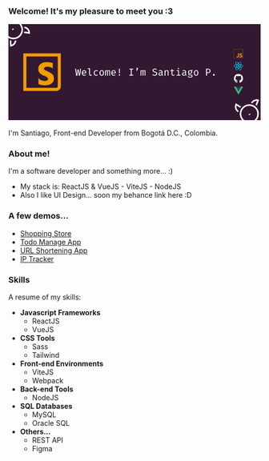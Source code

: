 ### Welcome! It's my pleasure to meet you :3

![banner](https://raw.githubusercontent.com/mperezs06408/mperezs06408/master/img/github_banner.png)

I'm Santiago, Front-end Developer from Bogotá D.C., Colombia.

### About me!

I'm a software developer and something more... :)

- My stack is: ReactJS & VueJS - ViteJS - NodeJS
- Also I like UI Design... soon my behance link here :D

### A few demos...

- [Shopping Store](https://mperezs06408.github.io/alternova-shop/)
- [Todo Manage App](https://mperezs06408.github.io/task-organizer/)
- [URL Shortening App](https://mperezs06408.github.io/url-shortening-app-react/)
- [IP Tracker](https://mperezs06408.github.io/ip-address-tracker-master/)

### Skills

A resume of my skills:

- **Javascript Frameworks**
    - ReactJS
    - VueJS
- **CSS Tools**
    - Sass
    - Tailwind
- **Front-end Environments**
    - ViteJS
    - Webpack
- **Back-end Tools**
    - NodeJS
- **SQL Databases**
    - MySQL
    - Oracle SQL
- **Others...**
    - REST API
    - Figma

